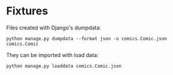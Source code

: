 # Fixtures

Files created with Django's dumpdata:

```shell
python manage.py dumpdata --format json -o comics.Comic.json comics.Comic
```

They can be imported with load data:

```shell
python manage.py loaddata comics.Comic.json
```
